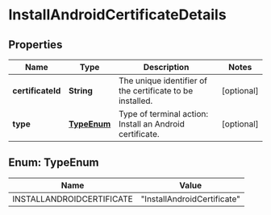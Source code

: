 

# InstallAndroidCertificateDetails


## Properties

Name | Type | Description | Notes
------------ | ------------- | ------------- | -------------
**certificateId** | **String** | The unique identifier of the certificate to be installed. |  [optional]
**type** | [**TypeEnum**](#TypeEnum) | Type of terminal action: Install an Android certificate. |  [optional]



## Enum: TypeEnum

Name | Value
---- | -----
INSTALLANDROIDCERTIFICATE | &quot;InstallAndroidCertificate&quot;



